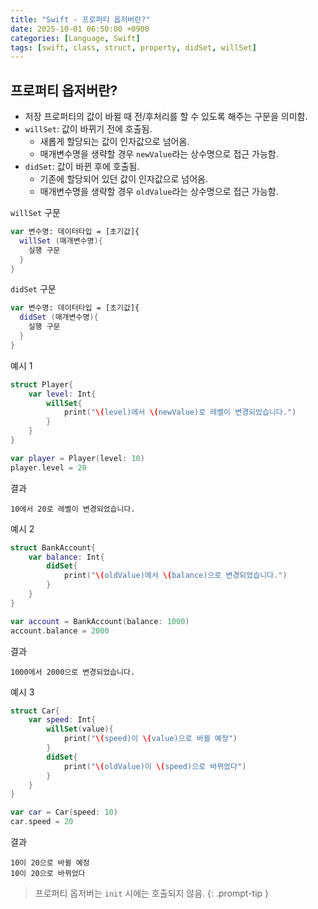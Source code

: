 ```yaml
---
title: "Swift - 프로퍼티 옵저버란?"
date: 2025-10-01 06:50:00 +0900
categories: [Language, Swift]
tags: [swift, class, struct, property, didSet, willSet]
---
```


## **프로퍼티 옵저버란?**
- 저장 프로퍼티의 값이 바뀔 때 전/후처리를 할 수 있도록 해주는 구문을 의미함.
- `willSet`: 값이 바뀌기 전에 호출됨.
  - 새롭게 할당되는 값이 인자값으로 넘어옴.
  - 매개변수명을 생략할 경우 `newValue`라는 상수명으로 접근 가능함.
- `didSet`: 값이 바뀐 후에 호출됨.
  - 기존에 할당되어 있던 값이 인자값으로 넘어옴.
  - 매개변수명을 생략할 경우 `oldValue`라는 상수명으로 접근 가능함.

`willSet` 구문
```swift
var 변수명: 데이터타입 = [초기값]{
  willSet (매개변수명){
    실행 구문
  }
}
```

`didSet` 구문
```swift
var 변수명: 데이터타입 = [초기값]{
  didSet (매개변수명){
    실행 구문
  }
}
```

예시 1
```swift
struct Player{
    var level: Int{
        willSet{
            print("\(level)에서 \(newValue)로 레벨이 변경되었습니다.")
        }
    }
}

var player = Player(level: 10)
player.level = 20
```

결과
```
10에서 20로 레벨이 변경되었습니다.
```

예시 2
```swift
struct BankAccount{
    var balance: Int{
        didSet{
            print("\(oldValue)에서 \(balance)으로 변경되었습니다.")
        }
    }
}

var account = BankAccount(balance: 1000)
account.balance = 2000
```

결과
```
1000에서 2000으로 변경되었습니다.
```

예시 3
```swift
struct Car{
    var speed: Int{
        willSet(value){
            print("\(speed)이 \(value)으로 바뀔 예정")
        }
        didSet{
            print("\(oldValue)이 \(speed)으로 바뀌었다")
        }
    }
}

var car = Car(speed: 10)
car.speed = 20
```

결과
```
10이 20으로 바뀔 예정
10이 20으로 바뀌었다
```

> 프로퍼티 옵저버는 `init` 시에는 호출되지 않음.
{: .prompt-tip }